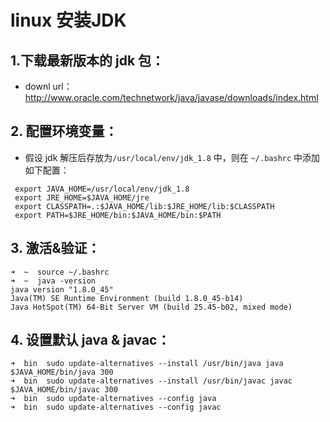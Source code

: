 # linux 安装JDK

## 1.下载最新版本的 jdk 包：

   - downl url： http://www.oracle.com/technetwork/java/javase/downloads/index.html

## 2. 配置环境变量：

- 假设 jdk 解压后存放为`/usr/local/env/jdk_1.8` 中，则在 `~/.bashrc` 中添加如下配置：

 ```
  export JAVA_HOME=/usr/local/env/jdk_1.8
  export JRE_HOME=$JAVA_HOME/jre
  export CLASSPATH=.:$JAVA_HOME/lib:$JRE_HOME/lib:$CLASSPATH
  export PATH=$JRE_HOME/bin:$JAVA_HOME/bin:$PATH
 ```

## 3. 激活&验证：

```
➜  ~  source ~/.bashrc
➜  ~  java -version   
java version "1.8.0_45"
Java(TM) SE Runtime Environment (build 1.8.0_45-b14)
Java HotSpot(TM) 64-Bit Server VM (build 25.45-b02, mixed mode)
```

## 4. 设置默认 java & javac：

```
➜  bin  sudo update-alternatives --install /usr/bin/java java $JAVA_HOME/bin/java 300
➜  bin  sudo update-alternatives --install /usr/bin/javac javac $JAVA_HOME/bin/javac 300
➜  bin  sudo update-alternatives --config java
➜  bin  sudo update-alternatives --config javac
```
